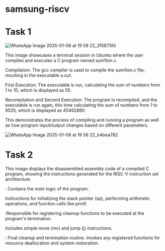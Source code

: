 # samsung-riscv

# Task 1

![WhatsApp Image 2025-01-08 at 19 58 22_2f5673fd](https://github.com/user-attachments/assets/cbad160a-4182-4e25-b851-ac8a48acf9bf)

This image showcases a terminal session in Ubuntu where the user compiles and executes a C program named sum1ton.c.

Compilation: The gcc compiler is used to compile the sum1ton.c file, resulting in the executable a.out.

First Execution: The executable is run, calculating the sum of numbers from 1 to 10, which is displayed as 55.

Recompilation and Second Execution: The program is recompiled, and the executable is run again, this time calculating the sum of numbers from 1 to 9535, which is displayed as 45462880.

This demonstrates the process of compiling and running a program as well as how program input/output changes based on different parameters.

![WhatsApp Image 2025-01-08 at 19 58 22_b4bea782](https://github.com/user-attachments/assets/e8907208-ce22-49d3-a4cd-a7a7e1052f43)


# Task 2

This image displays the disassembled assembly code of a compiled C program, showing the instructions generated for the RISC-V instruction set architecture.

<main>: Contains the main logic of the program.
  
Instructions for initializing the stack pointer (sp), performing arithmetic operations, and function calls like printf.

<atexit>:Responsible for registering cleanup functions to be executed at the program's termination.

Includes simple move (mv) and jump (j) instructions.

<exit>: Final cleanup and termination routine.
Invokes any registered functions for resource deallocation and system restoration.
